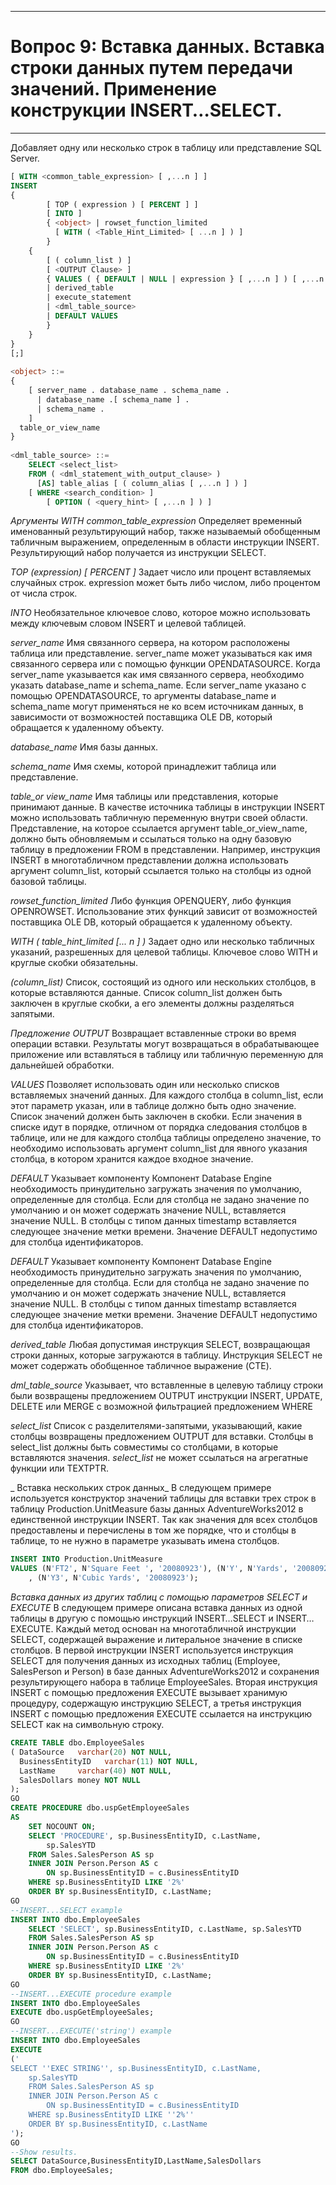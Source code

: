 ___

# Вопрос 9: Вставка данных. Вставка строки данных путем передачи значений.  Применение конструкции INSERT…SELECT.

___

Добавляет одну или несколько строк в таблицу или представление SQL Server.

```sql
[ WITH <common_table_expression> [ ,...n ] ]  
INSERT   
{  
        [ TOP ( expression ) [ PERCENT ] ]   
        [ INTO ]   
        { <object> | rowset_function_limited   
          [ WITH ( <Table_Hint_Limited> [ ...n ] ) ]  
        }  
    {  
        [ ( column_list ) ]   
        [ <OUTPUT Clause> ]  
        { VALUES ( { DEFAULT | NULL | expression } [ ,...n ] ) [ ,...n     ]   
        | derived_table   
        | execute_statement  
        | <dml_table_source>  
        | DEFAULT VALUES   
        }  
    }  
}  
[;]  
  
<object> ::=  
{   
    [ server_name . database_name . schema_name .   
      | database_name .[ schema_name ] .   
      | schema_name .   
    ]  
  table_or_view_name  
}  
  
<dml_table_source> ::=  
    SELECT <select_list>  
    FROM ( <dml_statement_with_output_clause> )   
      [AS] table_alias [ ( column_alias [ ,...n ] ) ]  
    [ WHERE <search_condition> ]  
        [ OPTION ( <query_hint> [ ,...n ] ) ]  
```

_Аргументы_
_WITH common_table_expression_
Определяет временный именованный результирующий набор, также называемый обобщенным табличным выражением, определенным в области инструкции INSERT. Результирующий набор получается из инструкции SELECT.

_TOP (expression) [ PERCENT ]_
Задает число или процент вставляемых случайных строк. expression может быть либо числом, либо процентом от числа строк.

_INTO_
Необязательное ключевое слово, которое можно использовать между ключевым словом INSERT и целевой таблицей.

_server_name_
Имя связанного сервера, на котором расположены таблица или представление. server_name может указываться как имя связанного сервера или с помощью функции OPENDATASOURCE. Когда server_name указывается как имя связанного сервера, необходимо указать database_name и schema_name. Если server_name указано с помощью OPENDATASOURCE, то аргументы database_name и schema_name могут применяться не ко всем источникам данных, в зависимости от возможностей поставщика OLE DB, который обращается к удаленному объекту.

_database_name_
Имя базы данных.

_schema_name_
Имя схемы, которой принадлежит таблица или представление.

_table_or view_name_
Имя таблицы или представления, которые принимают данные.
В качестве источника таблицы в инструкции INSERT можно использовать табличную переменную внутри своей области.
Представление, на которое ссылается аргумент table_or_view_name, должно быть обновляемым и ссылаться только на одну базовую таблицу в предложении FROM в представлении. Например, инструкция INSERT в многотабличном представлении должна использовать аргумент column_list, который ссылается только на столбцы из одной базовой таблицы.

_rowset_function_limited_
Либо функция OPENQUERY, либо функция OPENROWSET. Использование этих функций зависит от возможностей поставщика OLE DB, который обращается к удаленному объекту.

_WITH ( table_hint_limited [... n ] )_
Задает одно или несколько табличных указаний, разрешенных для целевой таблицы. Ключевое слово WITH и круглые скобки обязательны.

_(column_list)_
Список, состоящий из одного или нескольких столбцов, в которые вставляются данные. Список column_list должен быть заключен в круглые скобки, а его элементы должны разделяться запятыми.

_Предложение OUTPUT_
Возвращает вставленные строки во время операции вставки. Результаты могут возвращаться в обрабатывающее приложение или вставляться в таблицу или табличную переменную для дальнейшей обработки.

_VALUES_
Позволяет использовать один или несколько списков вставляемых значений данных. Для каждого столбца в column_list, если этот параметр указан, или в таблице должно быть одно значение. Список значений должен быть заключен в скобки.
Если значения в списке идут в порядке, отличном от порядка следования столбцов в таблице, или не для каждого столбца таблицы определено значение, то необходимо использовать аргумент column_list для явного указания столбца, в котором хранится каждое входное значение.

_DEFAULT_
Указывает компоненту Компонент Database Engine необходимость принудительно загружать значения по умолчанию, определенные для столбца. Если для столбца не задано значение по умолчанию и он может содержать значение NULL, вставляется значение NULL. В столбцы с типом данных timestamp вставляется следующее значение метки времени. Значение DEFAULT недопустимо для столбца идентификаторов.

_DEFAULT_
Указывает компоненту Компонент Database Engine необходимость принудительно загружать значения по умолчанию, определенные для столбца. Если для столбца не задано значение по умолчанию и он может содержать значение NULL, вставляется значение NULL. В столбцы с типом данных timestamp вставляется следующее значение метки времени. Значение DEFAULT недопустимо для столбца идентификаторов.

_derived_table_
Любая допустимая инструкция SELECT, возвращающая строки данных, которые загружаются в таблицу. Инструкция SELECT не может содержать обобщенное табличное выражение (CTE).

_dml_table_source_
Указывает, что вставленные в целевую таблицу строки были возвращены предложением OUTPUT инструкции INSERT, UPDATE, DELETE или MERGE с возможной фильтрацией предложением WHERE

_select_list_
Список с разделителями-запятыми, указывающий, какие столбцы возвращены предложением OUTPUT для вставки. Столбцы в select_list должны быть совместимы со столбцами, в которые вставляются значения. _select_list_ не может ссылаться на агрегатные функции или TEXTPTR.

_ Вставка нескольких строк данных_
В следующем примере используется конструктор значений таблицы для вставки трех строк в таблицу Production.UnitMeasure базы данных AdventureWorks2012 в единственной инструкции INSERT. Так как значения для всех столбцов предоставлены и перечислены в том же порядке, что и столбцы в таблице, то не нужно в параметре указывать имена столбцов.

```sql
INSERT INTO Production.UnitMeasure  
VALUES (N'FT2', N'Square Feet ', '20080923'), (N'Y', N'Yards', '20080923')
    , (N'Y3', N'Cubic Yards', '20080923');
```

_Вставка данных из других таблиц с помощью параметров SELECT и EXECUTE_
В следующем примере описана вставка данных из одной таблицы в другую с помощью инструкций INSERT…SELECT и INSERT…EXECUTE. Каждый метод основан на многотабличной инструкции SELECT, содержащей выражение и литеральное значение в списке столбцов.
В первой инструкции INSERT используется инструкция SELECT для получения данных из исходных таблиц (Employee, SalesPerson и Person) в базе данных AdventureWorks2012 и сохранения результирующего набора в таблице EmployeeSales. Вторая инструкция INSERT с помощью предложения EXECUTE вызывает хранимую процедуру, содержащую инструкцию SELECT, а третья инструкция INSERT с помощью предложения EXECUTE ссылается на инструкцию SELECT как на символьную строку.

```sql
CREATE TABLE dbo.EmployeeSales  
( DataSource   varchar(20) NOT NULL,  
  BusinessEntityID   varchar(11) NOT NULL,  
  LastName     varchar(40) NOT NULL,  
  SalesDollars money NOT NULL  
);  
GO  
CREATE PROCEDURE dbo.uspGetEmployeeSales   
AS   
    SET NOCOUNT ON;  
    SELECT 'PROCEDURE', sp.BusinessEntityID, c.LastName,   
        sp.SalesYTD   
    FROM Sales.SalesPerson AS sp    
    INNER JOIN Person.Person AS c  
        ON sp.BusinessEntityID = c.BusinessEntityID  
    WHERE sp.BusinessEntityID LIKE '2%'  
    ORDER BY sp.BusinessEntityID, c.LastName;  
GO  
--INSERT...SELECT example  
INSERT INTO dbo.EmployeeSales  
    SELECT 'SELECT', sp.BusinessEntityID, c.LastName, sp.SalesYTD   
    FROM Sales.SalesPerson AS sp  
    INNER JOIN Person.Person AS c  
        ON sp.BusinessEntityID = c.BusinessEntityID  
    WHERE sp.BusinessEntityID LIKE '2%'  
    ORDER BY sp.BusinessEntityID, c.LastName;  
GO  
--INSERT...EXECUTE procedure example  
INSERT INTO dbo.EmployeeSales   
EXECUTE dbo.uspGetEmployeeSales;  
GO  
--INSERT...EXECUTE('string') example  
INSERT INTO dbo.EmployeeSales   
EXECUTE   
('  
SELECT ''EXEC STRING'', sp.BusinessEntityID, c.LastName,   
    sp.SalesYTD   
    FROM Sales.SalesPerson AS sp   
    INNER JOIN Person.Person AS c  
        ON sp.BusinessEntityID = c.BusinessEntityID  
    WHERE sp.BusinessEntityID LIKE ''2%''  
    ORDER BY sp.BusinessEntityID, c.LastName  
');  
GO  
--Show results.  
SELECT DataSource,BusinessEntityID,LastName,SalesDollars  
FROM dbo.EmployeeSales;
```